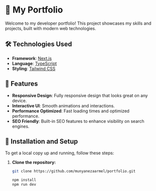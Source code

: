 # 🚀 My Portfolio

Welcome to my developer portfolio! This project showcases my skills and projects, built with modern web technologies.

## 🛠 Technologies Used

- **Framework**: [Next.js](https://nextjs.org/)
- **Language**: [TypeScript](https://www.typescriptlang.org/)
- **Styling**: [Tailwind CSS](https://tailwindcss.com/)

## 🌟 Features

- **Responsive Design**: Fully responsive design that looks great on any device.
- **Interactive UI**: Smooth animations and interactions.
- **Performance Optimized**: Fast loading times and optimized performance.
- **SEO Friendly**: Built-in SEO features to enhance visibility on search engines.

## 🚧 Installation and Setup

To get a local copy up and running, follow these steps:

1. **Clone the repository:**

   ```bash
   git clone https://github.com/munyanezaarmel/portfolio.git

   npm install
   npm run dev

